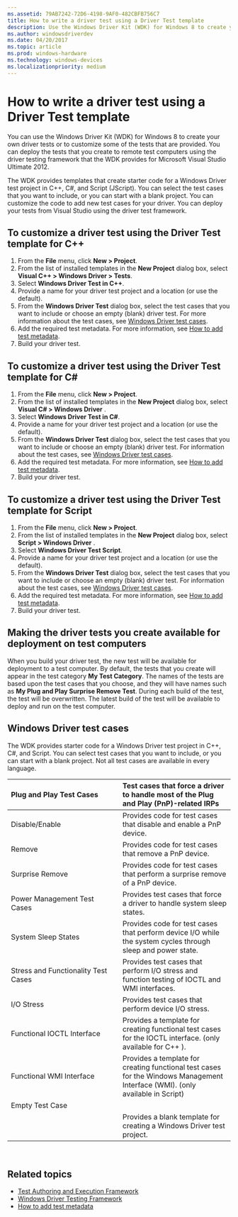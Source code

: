 ```yaml
---
ms.assetid: 79AB7242-72D6-4198-9AF0-482CBFB756C7
title: How to write a driver test using a Driver Test template
description: Use the Windows Driver Kit (WDK) for Windows 8 to create your own driver tests or to customize some of the tests that are provided.
ms.author: windowsdriverdev
ms.date: 04/20/2017
ms.topic: article
ms.prod: windows-hardware
ms.technology: windows-devices
ms.localizationpriority: medium
---
```


# How to write a driver test using a Driver Test template

You can use the Windows Driver Kit (WDK) for Windows 8 to create your own driver tests or to customize some of the tests that are provided. You can deploy the tests that you create to remote test computers using the driver testing framework that the WDK provides for Microsoft Visual Studio Ultimate 2012.

The WDK provides templates that create starter code for a Windows Driver test project in C++, C\#, and Script (JScript). You can select the test cases that you want to include, or you can start with a blank project. You can customize the code to add new test cases for your driver. You can deploy your tests from Visual Studio using the driver test framework.

## <span id="To_customize_a_driver_test_using_the_Driver_Test_template_for_C__"></span><span id="to_customize_a_driver_test_using_the_driver_test_template_for_c__"></span><span id="TO_CUSTOMIZE_A_DRIVER_TEST_USING_THE_DRIVER_TEST_TEMPLATE_FOR_C__"></span>To customize a driver test using the Driver Test template for C++


1.  From the **File** menu, click **New &gt; Project**.
2.  From the list of installed templates in the **New Project** dialog box, select **Visual C++ &gt; Windows Driver &gt; Tests**.
3.  Select **Windows Driver Test in C++**.
4.  Provide a name for your driver test project and a location (or use the default).
5.  From the **Windows Driver Test** dialog box, select the test cases that you want to include or choose an empty (blank) driver test. For more information about the test cases, see [Windows Driver test cases](#windows_driver_test_cases).
6.  Add the required test metadata. For more information, see [How to add test metadata](to-add-test-metadata.md).
7.  Build your driver test.

## <span id="To_customize_a_driver_test_using_the_Driver_Test_template_for_C_"></span><span id="to_customize_a_driver_test_using_the_driver_test_template_for_c_"></span><span id="TO_CUSTOMIZE_A_DRIVER_TEST_USING_THE_DRIVER_TEST_TEMPLATE_FOR_C_"></span>To customize a driver test using the Driver Test template for C\#


1.  From the **File** menu, click **New &gt; Project**.
2.  From the list of installed templates in the **New Project** dialog box, select **Visual C\# &gt; Windows Driver** .
3.  Select **Windows Driver Test in C\#**.
4.  Provide a name for your driver test project and a location (or use the default).
5.  From the **Windows Driver Test** dialog box, select the test cases that you want to include or choose an empty (blank) driver test. For information about the test cases, see [Windows Driver test cases](#windows_driver_test_cases).
6.  Add the required test metadata. For more information, see [How to add test metadata](to-add-test-metadata.md).
7.  Build your driver test.

## <span id="To_customize_a_driver_test_using_the_Driver_Test_template_for_Script"></span><span id="to_customize_a_driver_test_using_the_driver_test_template_for_script"></span><span id="TO_CUSTOMIZE_A_DRIVER_TEST_USING_THE_DRIVER_TEST_TEMPLATE_FOR_SCRIPT"></span>To customize a driver test using the Driver Test template for Script


1.  From the **File** menu, click **New &gt; Project**.
2.  From the list of installed templates in the **New Project** dialog box, select **Script &gt; Windows Driver** .
3.  Select **Windows Driver Test Script**.
4.  Provide a name for your driver test project and a location (or use the default).
5.  From the **Windows Driver Test** dialog box, select the test cases that you want to include or choose an empty (blank) driver test. For information about the test cases, see [Windows Driver test cases](#windows_driver_test_cases).
6.  Add the required test metadata. For more information, see [How to add test metadata](to-add-test-metadata.md).
7.  Build your driver test.

## <span id="Making_the_driver_tests_you_create_available_for_deployment_on_test_computers"></span><span id="making_the_driver_tests_you_create_available_for_deployment_on_test_computers"></span><span id="MAKING_THE_DRIVER_TESTS_YOU_CREATE_AVAILABLE_FOR_DEPLOYMENT_ON_TEST_COMPUTERS"></span>Making the driver tests you create available for deployment on test computers


When you build your driver test, the new test will be available for deployment to a test computer. By default, the tests that you create will appear in the test category **My Test Category**. The names of the tests are based upon the test cases that you choose, and they will have names such as **My Plug and Play Surprise Remove Test**. During each build of the test, the test will be overwritten. The latest build of the test will be available to deploy and run on the test computer.

## <span id="windows_driver_test_cases"></span><span id="WINDOWS_DRIVER_TEST_CASES"></span>Windows Driver test cases


The WDK provides starter code for a Windows Driver test project in C++, C\#, and Script. You can select test cases that you want to include, or you can start with a blank project. Not all test cases are available in every language.

<table>
<colgroup>
<col width="50%" />
<col width="50%" />
</colgroup>
<thead>
<tr class="header">
<th align="left">Plug and Play Test Cases</th>
<th align="left">Test cases that force a driver to handle most of the Plug and Play (PnP)-related IRPs</th>
</tr>
</thead>
<tbody>
<tr class="odd">
<td align="left">Disable/Enable</td>
<td align="left">Provides code for test cases that disable and enable a PnP device.</td>
</tr>
<tr class="even">
<td align="left">Remove</td>
<td align="left">Provides code for test cases that remove a PnP device.</td>
</tr>
<tr class="odd">
<td align="left">Surprise Remove</td>
<td align="left">Provides code for test cases that perform a surprise remove of a PnP device.</td>
</tr>
<tr class="even">
<td align="left">Power Management Test Cases</td>
<td align="left">Provides test cases that force a driver to handle system sleep states.</td>
</tr>
<tr class="odd">
<td align="left">System Sleep States</td>
<td align="left">Provides code for test cases that perform device I/O while the system cycles through sleep and power state.</td>
</tr>
<tr class="even">
<td align="left">Stress and Functionality Test Cases</td>
<td align="left">Provides test cases that perform I/O stress and function testing of IOCTL and WMI interfaces.</td>
</tr>
<tr class="odd">
<td align="left">I/O Stress</td>
<td align="left">Provides test cases that perform device I/O stress.</td>
</tr>
<tr class="even">
<td align="left">Functional IOCTL Interface</td>
<td align="left">Provides a template for creating functional test cases for the IOCTL interface. (only available for C++ ).</td>
</tr>
<tr class="odd">
<td align="left">Functional WMI Interface</td>
<td align="left">Provides a template for creating functional test cases for the Windows Management Interface (WMI). (only available in Script)</td>
</tr>
<tr class="even">
<td align="left">Empty Test Case</td>
<td align="left"></td>
</tr>
<tr class="odd">
<td align="left"></td>
<td align="left">Provides a blank template for creating a Windows Driver test project.</td>
</tr>
</tbody>
</table>

 

## <span id="related_topics"></span>Related topics


* [Test Authoring and Execution Framework](https://msdn.microsoft.com/en-us/Library/Windows/Hardware/Hh439725)
* [Windows Driver Testing Framework](https://msdn.microsoft.com/en-us/Library/Windows/Hardware/Ff539547)
* [How to add test metadata](to-add-test-metadata.md)
 

 






